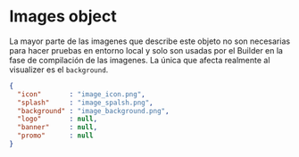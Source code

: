 # Images object

La mayor parte de las imagenes que describe este objeto no son necesarias para hacer pruebas en entorno local y solo son usadas por el Builder en la fase de compilación de las imagenes. La única que afecta realmente al visualizer es el `background`.

```json
{
  "icon"       : "image_icon.png",
  "splash"     : "image_spalsh.png",
  "background" : "image_background.png",
  "logo"       : null,
  "banner"     : null,
  "promo"      : null
}
```
